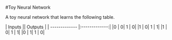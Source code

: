 #Toy Neural Network

A toy neural network that learns the following table.

| Inputs       || Outputs       |
| ------------- |:-------------:|
|0 | 0| 1       |              0|
|1 | 0| 1       |              1|
|1 | 0| 1       |              1|
|0 | 1| 1       |              0|


